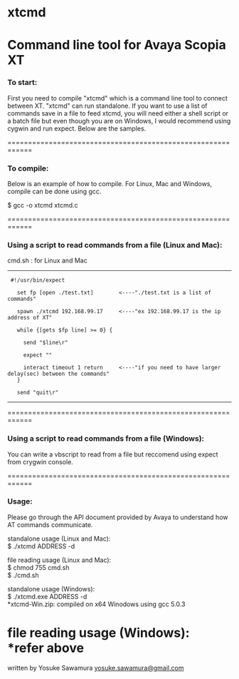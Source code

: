 # xtcmd
Command line tool for Avaya Scopia XT
============================================================
### To start:

First you need to compile "xtcmd" which is a command line tool to connect between XT. "xtcmd" can run standalone. If you want to use a list of commands save in a file to feed xtcmd, you will need either a shell script or a batch file but even though you are on Windows, I would recommend using cygwin and run expect.
Below are the samples.

============================================================
### To compile:
Below is an example of how to compile. For Linux, Mac and Windows, compile can be done using gcc.

$ gcc -o xtcmd xtcmd.c 

============================================================
### Using a script to read commands from a file (Linux and Mac):
cmd.sh : for Linux and Mac

-----
     #!/usr/bin/expect
    
       set fp [open ./test.txt]        <----"./test.txt is a list of commands"

       spawn ./xtcmd 192.168.99.17     <----"ex 192.168.99.17 is the ip address of XT"

       while {[gets $fp line] >= 0} {

         send "$line\r"

         expect ""

         interact timeout 1 return     <----"if you need to have larger delay(sec) between the commands"
       }

       send "quit\r"
-----

============================================================
### Using a script to read commands from a file (Windows):

You can write a vbscript to read from a file but reccomend using expect from crygwin console.<br>

============================================================
### Usage:
Please go through the API document provided by Avaya to understand how AT commands communicate.

standalone usage (Linux and Mac):<br>
$ ./xtcmd ADDRESS -d<br>

file reading usage (Linux and Mac):<br>
$ chmod 755 cmd.sh<br>
$ ./cmd.sh<br>

standalone usage (Windows):<br>
$ ./xtcmd.exe ADDRESS -d<br>
*xtcmd-Win.zip: compiled on x64 Winodows using gcc 5.0.3<br>

file reading usage (Windows):<br>
*refer above
============================================================

written by Yosuke Sawamura
yosuke.sawamura@gmail.com
